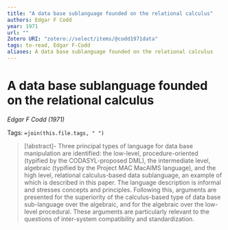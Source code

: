 ```yaml
---
title: "A data base sublanguage founded on the relational calculus"
authors: Edgar F Codd
year: 1971
url: ""
Zotero URI: "zotero://select/items/@codd1971data"
tags: to-read, Edgar F-Codd
aliases: A data base sublanguage founded on the relational calculus
---
```


# A data base sublanguage founded on the relational calculus  
_Edgar F Codd (1971)_

Tags: `=join(this.file.tags, " ")`

> [!abstract]-
> Three principal types of language for data base manipulation are identified: the low-level, procedure-oriented (typified by the CODASYL-proposed DML), the intermediate level, algebraic (typified by the Project MAC MacAIMS language), and the high level, relational calculus-based data sublanguage, an example of which is described in this paper. The language description is informal and stresses concepts and principles. Following this, arguments are presented for the superiority of the calculus-based type of data base sub-language over the algebraic, and for the algebraic over the low-level procedural. These arguments are particularly relevant to the questions of inter-system compatibility and standardization.


